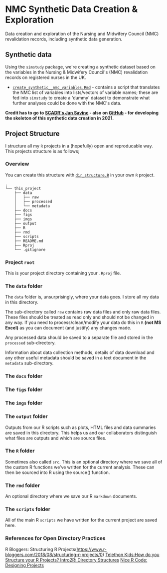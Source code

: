 # NMC Synthetic Data Creation & Exploration

Data creation and exploration of the Nursing and Midwifery Council (NMC) revalidation records, including synthetic data generation.

## Synthetic data

Using the `simstudy` package, we're creating a synthetic dataset based on the variables in the Nursing & Midwifery Council's (NMC) revalidation records on registered nurses in the UK.

* [`create_synthetic__nmc_variables.Rmd`](./rmd/create_synthetic_nmc_variables.Rmd) - contains a script that translates the NMC list of variables into lists/vectors of variable names; these are fed into `simstudy` to create a 'dummy' dataset to demonstrate what further analyses could be done with the NMC's data.

**Credit has to go to [SCADR's Jan Savinc](https://www.scadr.ac.uk/about-us/our-people/jan-savinc) - also on [GitHub](https://github.com/jsavn) - for developing the skeleton of this synthetic data creation in 2021.**

## Project Structure

I structure all my ```R``` projects in a (hopefully) open and reproducable way. This projects structure is as follows;

### Overview

You can create this structure with [`dir_structure.R`](./scripts/dir_structure.R) in your own ```R``` project. 

```
.
└── this_project
    ├── data
    │   ├── raw
    │   ├── processed
    │   └── metadata
    ├── docs
    ├── figs
    ├── imgs
    ├── output 
    ├── R
    ├── rmd
    ├── scripts
    ├── README.md
    ├── Rproj
    └── .gitignore
```

### Project ```root```
This is your project directory containing your ```.Rproj``` file.

### The ```data``` folder
The ```data``` folder is, unsurprisingly, where your data goes. I store all my data in this directory. 

The sub-directory called ```raw``` contains raw data files and only raw data files. These files should be treated as read only and should not be changed in any way. If you need to process/clean/modify your data do this in ```R``` **(not MS Excel)** as you can document (and justify) any changes made.

Any processed data should be saved to a separate file and stored in the ```processed``` sub-directory.

Information about data collection methods, details of data download and any other useful metadata should be saved in a text document in the ```metadata``` sub-directory.

### The ```docs``` folder

### The ```figs``` folder

### The ```imgs``` folder

### The ```output``` folder
Outputs from our R scripts such as plots, HTML files and data summaries are saved in this directory. This helps us and our collaborators distinguish what files are outputs and which are source files.

### The ```R``` folder
Sometimes also called ```src```. This is an optional directory where we save all of the custom R functions we’ve written for the current analysis. These can then be sourced into R using the source() function.

### The ```rmd``` folder
An optional directory where we save our R ```markdown``` documents.

### The ```scripts``` folder
All of the main R ```scripts``` we have written for the current project are saved here.

### References for Open Directory Practices 

R Bloggers: Structuring R Projects(https://www.r-bloggers.com/2018/08/structuring-r-projects/0)
[Telethon Kids:How do you Structure your R Projects? ](https://telethonkids.wordpress.com/2019/07/24/how-do-you-organise-your-r-project-this-is-what-we-do/)
[Intro2R: Directory Structures](https://intro2r.com/dir-struct.html)
[Nice R Code: Designing Projects](https://nicercode.github.io/blog/2013-04-05-projects/)


